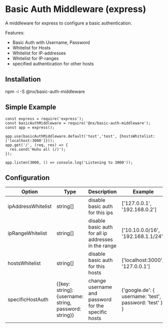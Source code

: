 # Basic Auth Middleware (express)
A middleware for express to configure a basic authentication.

Features:
- Basic Auth with Username, Password
- Whitelist for Hosts
- Whitelist for IP-addresses
- Whitelist for IP-ranges
- specified authentication for other hosts

## Installation
npm -i -S @nx/basic-auth-middleware

## Simple Example
```
const express = require('express');
const basicAuthMiddleware = require('@nx/basic-auth-middleware');
const app = express();

app.use(basicAuthMiddleware.default('test','test', {hostsWhitelist: ['localhost:3000']}));
app.get('/', (req, res) => {
  res.send('Huhu all (/)');
});

app.listen(3000, () => console.log('Listening to 3000'));
```

## Configuration
|Option|Type|Description|Example|
|------|----|-----------|-------|
|ipAddressWhitelist|string[]|disable basic auth for this ips|['127.0.0.1', '192.168.0.2']
|ipRangeWhitelist|string[]|disable basic auth for all ip addresses in the range|['10.10.0.0/16', '192.168.1.1/24']
|hostsWhitelist|string[]|disable basic auth for this hosts|['localhost:3000', '127.0.0.1']
|specificHostAuth|{[key: string]: {username: string, password: string}}|change username and password for the specific hosts|{'google.de': { username: 'test', password: 'test' } }
